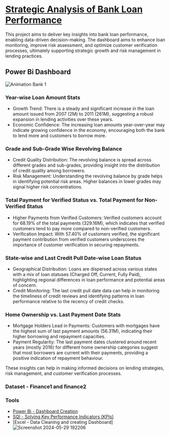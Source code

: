 # [Strategic Analysis of Bank Loan Performance](https://rushikeshpatil23.github.io/Strategic-Analysis-of-Bank-Loan-Performance/)

 This project aims to deliver key insights into bank loan performance, enabling data-driven decision-making. The dashboard aims to enhance loan monitoring, improve risk assessment, and optimize customer verification processes, ultimately supporting strategic growth and risk management in lending practices.

##  Power Bi Dashboard
![Animation Bank 1](https://github.com/RushikeshPatil23/Strategic-Analysis-of-Bank-Loan-Performance/assets/169757781/898af6a8-b61b-48b9-86f5-ceded8c55ab6)

### Year-wise Loan Amount Stats
- Growth Trend: There is a steady and significant increase in the loan amount issued from 2007 (2M) to 2011 (261M), suggesting a robust expansion in lending activities over these years.
- Economic Confidence: The increasing loan amounts year-over-year may indicate growing confidence in the economy, encouraging both the bank to lend more and customers to borrow more.

### Grade and Sub-Grade Wise Revolving Balance
- Credit Quality Distribution: The revolving balance is spread across different grades and sub-grades, providing insight into the distribution of credit quality among borrowers.
- Risk Management: Understanding the revolving balance by grade helps in identifying potential risk areas. Higher balances in lower grades may signal higher risk concentrations.

### Total Payment for Verified Status vs. Total Payment for Non-Verified Status
- Higher Payments from Verified Customers: Verified customers account for 68.19% of the total payments (329.16M), which indicates that verified customers tend to pay more compared to non-verified customers.
- Verification Impact: With 57.40% of customers verified, the significant payment contribution from verified customers underscores the importance of customer verification in securing repayments.

### State-wise and Last Credit Pull Date-wise Loan Status
- Geographical Distribution: Loans are dispersed across various states with a mix of loan statuses (Charged Off, Current, Fully Paid), highlighting regional differences in loan performance and potential areas of concern.
- Credit Monitoring: The last credit pull date data can help in monitoring the timeliness of credit reviews and identifying patterns in loan performance relative to the recency of credit checks.

### Home Ownership vs. Last Payment Date Stats
- Mortgage Holders Lead in Payments: Customers with mortgages have the highest sum of last payment amounts (56.31M), indicating their higher borrowing and repayment capacities.
- Payment Regularity: The last payment dates clustered around recent years (mostly 2016) for different home ownership categories suggest that most borrowers are current with their payments, providing a positive indication of repayment behaviour.

These insights can help in making informed decisions on lending strategies, risk management, and customer verification processes.

### Dataset - Finance1 and finance2

### Tools 
  - [Power Bi - Dashboard Creation](https://github.com/RushikeshPatil23/Strategic-Analysis-of-Bank-Loan-Performance/blob/main/bank%20project.pbix)
  - [SQl - Solving Key Performance Indicators (KPIs)](https://github.com/RushikeshPatil23/Strategic-Analysis-of-Bank-Loan-Performance/blob/main/SQL%20KPIs.sql)
  - [Excel - Data Cleaning and creating Dashboard]
    ![Screenshot 2024-05-29 192206](https://github.com/RushikeshPatil23/Strategic-Analysis-of-Bank-Loan-Performance/assets/169757781/ef2156b3-5a6a-438b-953b-332fbeb47172)
 




